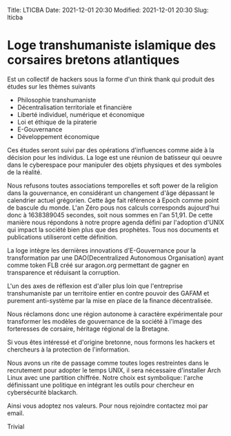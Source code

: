 Title: LTICBA
Date: 2021-12-01 20:30
Modified: 2021-12-01 20:30
Slug: lticba

# Loge transhumaniste islamique des corsaires bretons atlantiques


Est un collectif de hackers sous la forme d'un think thank qui produit des études sur les thèmes suivants

* Philosophie transhumaniste
* Décentralisation territoriale et financière
* Liberté individuel, numérique et économique
* Loi et éthique de la piraterie
* E-Gouvernance
* Développement économique

Ces études seront suivi par des opérations d'influences comme aide à la décision pour les individus. La loge est une réunion de batisseur qui oeuvre dans le cyberespace pour manipuler des objets physiques et des symboles de la réalité.

Nous refusons toutes associations temporelles et soft power de la religion dans la gouvernance, en considérant un changement d'âge dépassant le calendrier actuel grégorien. Cette âge fait référence à Epoch comme point de bascule du monde. L'an Zéro pous nos calculs corresponds aujourd'hui donc à 1638389045 secondes, soit nous sommes en l'an 51,91. De cette manière nous répondons à notre propre agenda défini par l'adoption d'UNIX qui impact la société bien plus que des prophètes. Tous nos documents et publications utiliseront cette définition.

La loge intègre les dernières innovations d'E-Gouvernance pour la transformation par une DAO(Decentralized Autonomous Organisation) ayant comme token FLB créé sur aragon.org permettant de gagner en transparence et réduisant la corruption.

L'un des axes de réflexion est d'aller plus loin que l'entreprise transhumaniste par un territoire entier en contre pouvoir des GAFAM et purement anti-système par la mise en place de la finance décentralisée. 

Nous réclamons donc une région autonome à caractère expérimentale pour transformer les modèles de gouvernance de la société à l'image des forteresses de corsaire, héritage régional de la Bretagne. 

Si vous êtes intéressé et d'origine bretonne, nous formons les hackers et chercheurs à la protection de l'information.

Nous avons un rite de passage comme toutes loges restreintes dans le recrutement pour adopter le temps UNIX, il sera nécessaire d'installer Arch Linux avec une partition chiffrée. Notre choix est symbolique: l'arche définissant une politique en intégrant les outils pour chercheur en cybersécurité blackarch.

Ainsi vous adoptez nos valeurs. Pour nous rejoindre contactez moi par email.

Trivial

